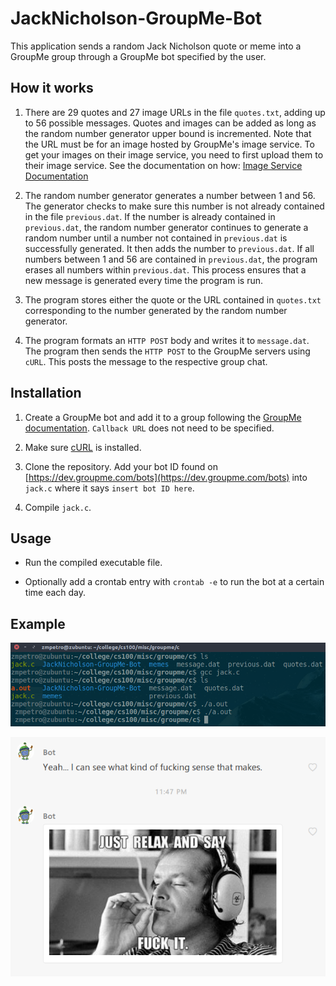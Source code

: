 JackNicholson-GroupMe-Bot
=========================

This application sends a random Jack Nicholson quote or meme into a GroupMe group through a GroupMe bot specified by the user.

How it works
------------

1. There are 29 quotes and 27 image URLs in the file `quotes.txt`, adding up to 56 possible messages. Quotes and images can be added as long as the random number generator upper bound is incremented. Note that the URL must be for an image hosted by GroupMe's image service. To get your images on their image service, you need to first upload them to their image service. See the documentation on how: [Image Service Documentation](https://dev.groupme.com/docs/image_service)

2. The random number generator generates a number between 1 and 56. The generator checks to make sure this number is not already contained in the file `previous.dat`. If the number is already contained in `previous.dat`, the random number generator continues to generate a random number until a number not contained in `previous.dat` is successfully generated. It then adds the number to `previous.dat`. If all numbers between 1 and 56 are contained in `previous.dat`, the program erases all numbers within `previous.dat`. This process ensures that a new message is generated every time the program is run.

3. The program stores either the quote or the URL contained in `quotes.txt` corresponding to the number generated by the random number generator.

4. The program formats an `HTTP POST` body and writes it to `message.dat`. The program then sends the `HTTP POST` to the GroupMe servers using `cURL`. This posts the message to the respective group chat.

Installation
------------

1. Create a GroupMe bot and add it to a group following the [GroupMe documentation](https://dev.groupme.com/tutorials/bots). `Callback URL` does not need to be specified.

2. Make sure [cURL](https://curl.haxx.se/download.html) is installed.

3. Clone the repository. Add your bot ID found on [https://dev.groupme.com/bots](https://dev.groupme.com/bots) into `jack.c` where it says `insert bot ID here`.

4. Compile `jack.c`.

Usage
-----

* Run the compiled executable file.

* Optionally add a crontab entry with `crontab -e` to run the bot at a certain time each day.

Example
-------

![alt screen1](https://raw.githubusercontent.com/zmpetro/JackNicholson-GroupMe-Bot/master/examples/screen1.png)

![alt screen2](https://raw.githubusercontent.com/zmpetro/JackNicholson-GroupMe-Bot/master/examples/screen2.png)
